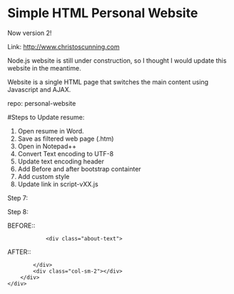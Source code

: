 # Simple HTML Personal Website

Now version 2!

Link: http://www.christoscunning.com

Node.js website is still under construction, so I thought I would update this website in the meantime.

Website is a single HTML page that switches the main content using Javascript and AJAX.

repo: personal-website


#Steps to Update resume:
1. Open resume in Word.
2. Save as filtered web page (.htm)
3. Open in Notepad++
4. Convert Text encoding to UTF-8
5. Update text encoding header
6. Add Before and after bootstrap containter
7. Add custom style
8. Update link in script-vXX.js

Step 7:
<!-- Style goes here 
		.container {
			width: 100%;
			margin-left: auto;
			margin-right: auto;
		}
		
		body {
			min-height: 50em;
		}
		
		.about-text {
			margin: 5px;
			padding: 5px;
			border: 3px solid grey;
			border-radius: 3px;
			background-color: white;
		}
		
		-->
		
<!-- word styling -->
		

Step 8:

BEFORE::

<body lang=EN-CA>

<div class="container" style="text-align: left">
	<div class="row">
			<div class="col-sm-2"></div>
			<div class="col-sm-8">
					<!-- Content goes here -->
	
				<div class="about-text">
<!-- PRETEND THERE IS A INDENT HERE -->

AFTER::

<!-- PRETEND THERE IS A INDENT ABOVE HERE -->
</div>
				
			</div>
			<div class="col-sm-2"></div>
		</div>	
	</div>


</body>

</html>